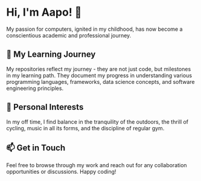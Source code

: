 # Hi, I'm Aapo! 👋

 My passion for computers, ignited in my childhood, has now become a conscientious academic and professional journey.

## 🌇 My Learning Journey

My repositories reflect my journey - they are not just code, but milestones in my learning path. They document my progress in understanding various programming languages, frameworks, data science concepts, and software engineering principles.

## 🌲 Personal Interests

In my off time, I find balance in the tranquility of the outdoors, the thrill of cycling, music in all its forms, and the discipline of regular gym.

## 📫 Get in Touch

Feel free to browse through my work and reach out for any collaboration opportunities or discussions. Happy coding!
